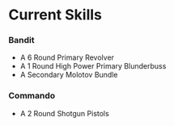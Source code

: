 # Current Skills

### Bandit
- A 6 Round Primary Revolver
- A 1 Round High Power Primary Blunderbuss 
- A Secondary Molotov Bundle

### Commando
- A 2 Round Shotgun Pistols